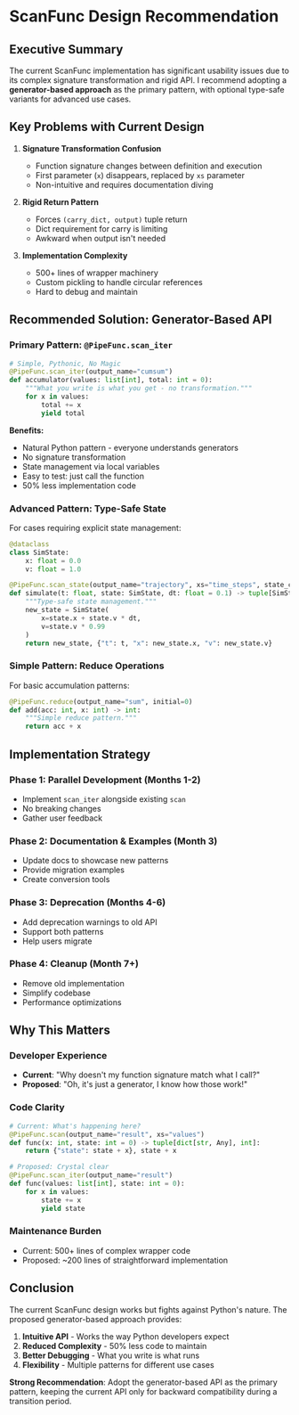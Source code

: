 # ScanFunc Design Recommendation

## Executive Summary

The current ScanFunc implementation has significant usability issues due to its complex signature transformation and rigid API. I recommend adopting a **generator-based approach** as the primary pattern, with optional type-safe variants for advanced use cases.

## Key Problems with Current Design

1. **Signature Transformation Confusion**
   - Function signature changes between definition and execution
   - First parameter (`x`) disappears, replaced by `xs` parameter
   - Non-intuitive and requires documentation diving

2. **Rigid Return Pattern**
   - Forces `(carry_dict, output)` tuple return
   - Dict requirement for carry is limiting
   - Awkward when output isn't needed

3. **Implementation Complexity**
   - 500+ lines of wrapper machinery
   - Custom pickling to handle circular references
   - Hard to debug and maintain

## Recommended Solution: Generator-Based API

### Primary Pattern: `@PipeFunc.scan_iter`

```python
# Simple, Pythonic, No Magic
@PipeFunc.scan_iter(output_name="cumsum")
def accumulator(values: list[int], total: int = 0):
    """What you write is what you get - no transformation."""
    for x in values:
        total += x
        yield total
```

**Benefits:**
- Natural Python pattern - everyone understands generators
- No signature transformation
- State management via local variables
- Easy to test: just call the function
- 50% less implementation code

### Advanced Pattern: Type-Safe State

For cases requiring explicit state management:

```python
@dataclass
class SimState:
    x: float = 0.0
    v: float = 1.0

@PipeFunc.scan_state(output_name="trajectory", xs="time_steps", state_class=SimState)
def simulate(t: float, state: SimState, dt: float = 0.1) -> tuple[SimState, dict]:
    """Type-safe state management."""
    new_state = SimState(
        x=state.x + state.v * dt,
        v=state.v * 0.99
    )
    return new_state, {"t": t, "x": new_state.x, "v": new_state.v}
```

### Simple Pattern: Reduce Operations

For basic accumulation patterns:

```python
@PipeFunc.reduce(output_name="sum", initial=0)
def add(acc: int, x: int) -> int:
    """Simple reduce pattern."""
    return acc + x
```

## Implementation Strategy

### Phase 1: Parallel Development (Months 1-2)
- Implement `scan_iter` alongside existing `scan`
- No breaking changes
- Gather user feedback

### Phase 2: Documentation & Examples (Month 3)
- Update docs to showcase new patterns
- Provide migration examples
- Create conversion tools

### Phase 3: Deprecation (Months 4-6)
- Add deprecation warnings to old API
- Support both patterns
- Help users migrate

### Phase 4: Cleanup (Month 7+)
- Remove old implementation
- Simplify codebase
- Performance optimizations

## Why This Matters

### Developer Experience
- **Current**: "Why doesn't my function signature match what I call?"
- **Proposed**: "Oh, it's just a generator, I know how those work!"

### Code Clarity
```python
# Current: What's happening here?
@PipeFunc.scan(output_name="result", xs="values")
def func(x: int, state: int = 0) -> tuple[dict[str, Any], int]:
    return {"state": state + x}, state + x

# Proposed: Crystal clear
@PipeFunc.scan_iter(output_name="result")
def func(values: list[int], state: int = 0):
    for x in values:
        state += x
        yield state
```

### Maintenance Burden
- Current: 500+ lines of complex wrapper code
- Proposed: ~200 lines of straightforward implementation

## Conclusion

The current ScanFunc design works but fights against Python's nature. The proposed generator-based approach provides:

1. **Intuitive API** - Works the way Python developers expect
2. **Reduced Complexity** - 50% less code to maintain
3. **Better Debugging** - What you write is what runs
4. **Flexibility** - Multiple patterns for different use cases

**Strong Recommendation**: Adopt the generator-based API as the primary pattern, keeping the current API only for backward compatibility during a transition period.
